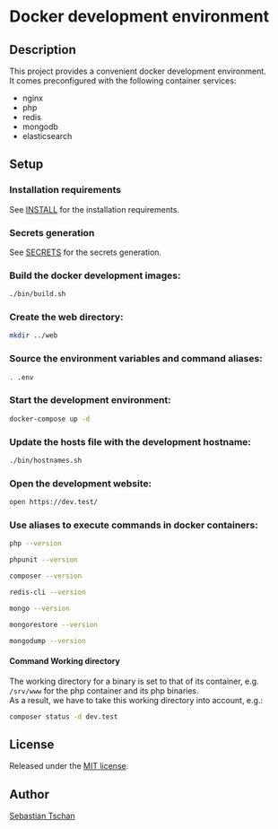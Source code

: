 # Docker development environment

## Description
This project provides a convenient docker development environment.  
It comes preconfigured with the following container services:

* nginx
* php
* redis
* mongodb
* elasticsearch

## Setup

### Installation requirements
See [INSTALL](INSTALL.md) for the installation requirements.

### Secrets generation
See [SECRETS](SECRETS.md) for the secrets generation.

### Build the docker development images:

```sh
./bin/build.sh
```

### Create the web directory:

```sh
mkdir ../web
```

### Source the environment variables and command aliases:

```sh
. .env
```

### Start the development environment:

```sh
docker-compose up -d
```

### Update the hosts file with the development hostname:

```sh
./bin/hostnames.sh
```

### Open the development website:

```sh
open https://dev.test/
```

### Use aliases to execute commands in docker containers:

```sh
php --version

phpunit --version

composer --version

redis-cli --version

mongo --version

mongorestore --version

mongodump --version
```

#### Command Working directory
The working directory for a binary is set to that of its container,
e.g. `/srv/www` for the php container and its php binaries.  
As a result, we have to take this working directory into account, e.g.:

```sh
composer status -d dev.test
```

## License
Released under the [MIT license](http://opensource.org/licenses/MIT).

## Author
[Sebastian Tschan](https://blueimp.net/)
